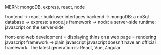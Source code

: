 MERN: mongoDB, express, react, node
 
frontend -> react : build user interfaces
backend ->  mongoDB: a noSql database
        ->  express: a node.js framework
        ->  node: a server-side runtime: javascript on the server-side 

front-end web development = displaying thins on a web page = rendering
javascript framework -> plain javascript 
javascript doesn't have an official framework. The latest generation is: React, Vue, Angular